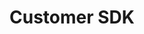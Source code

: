 ---
title: "Customer SDK"
desc: "If our default widget is not enough, build your own with this easy-to-use JS library."
color: "#f5a623"
type: "Guide & API Reference"
---